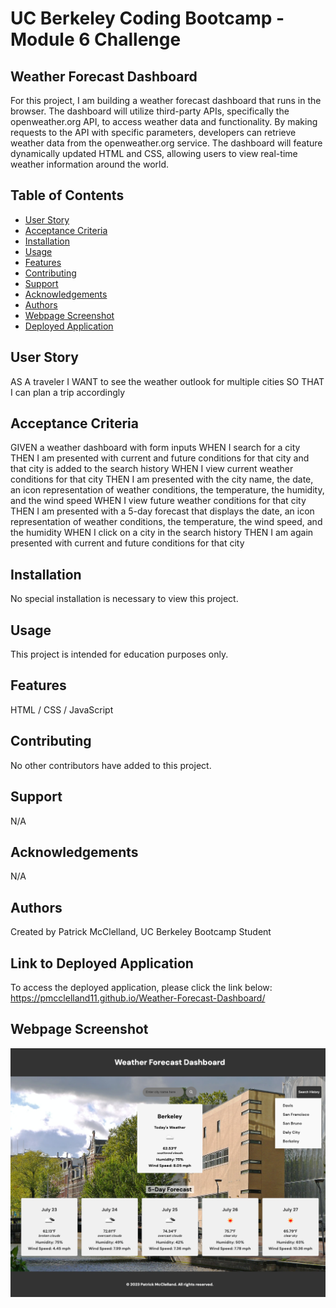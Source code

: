# UC Berkeley Coding Bootcamp - Module 6 Challenge
## Weather Forecast Dashboard
For this project, I am building a weather forecast dashboard that runs in the browser. The dashboard will utilize third-party APIs, specifically the openweather.org API, to access weather data and functionality. By making requests to the API with specific parameters, developers can retrieve weather data from the openweather.org service. The dashboard will feature dynamically updated HTML and CSS, allowing users to view real-time weather information around the world. 

## Table of Contents 
- [User Story](#user-story)
- [Acceptance Criteria](#acceptance-criteria)
- [Installation](#installation)
- [Usage](#usage)
- [Features](#features)
- [Contributing](#contributing)
- [Support](#support)
- [Acknowledgements](#acknowledgements)
- [Authors](#authors)
- [Webpage Screenshot](#webpage-screenshot)
- [Deployed Application](#link-to-deployed-application)

## User Story
AS A traveler
I WANT to see the weather outlook for multiple cities
SO THAT I can plan a trip accordingly

## Acceptance Criteria
GIVEN a weather dashboard with form inputs
WHEN I search for a city
THEN I am presented with current and future conditions for that city and that city is added to the search history
WHEN I view current weather conditions for that city
THEN I am presented with the city name, the date, an icon representation of weather conditions, the temperature, the humidity, and the wind speed
WHEN I view future weather conditions for that city
THEN I am presented with a 5-day forecast that displays the date, an icon representation of weather conditions, the temperature, the wind speed, and the humidity
WHEN I click on a city in the search history
THEN I am again presented with current and future conditions for that city

## Installation
No special installation is necessary to view this project.

## Usage 
This project is intended for education purposes only.

## Features
HTML / CSS / JavaScript

## Contributing
No other contributors have added to this project.

## Support
N/A

## Acknowledgements
N/A

## Authors
Created by Patrick McClelland, UC Berkeley Bootcamp Student

## Link to Deployed Application
To access the deployed application, please click the link below:
https://pmcclelland11.github.io/Weather-Forecast-Dashboard/

## Webpage Screenshot
![Weather Forecast Dashboard - Webpage Screenshot](./assets/images/webpage-screenshot.png)